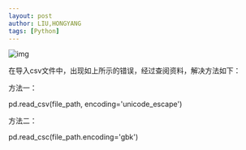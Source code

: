```yaml
---
layout: post
author: LIU,HONGYANG
tags: [Python]
---
```






![img](https://tva1.sinaimg.cn/large/007S8ZIlgy1gfrm9eks9nj30xu0n4n18.jpg)

 

 

在导入csv文件中，出现如上所示的错误，经过查阅资料，解决方法如下：

方法一：

pd.read_csv(file_path, encoding='unicode_escape')

方法二：

pd.read_csc(file_path.encoding='gbk')